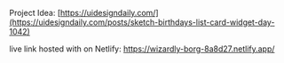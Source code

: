 Project Idea:
[https://uidesigndaily.com/](https://uidesigndaily.com/posts/sketch-birthdays-list-card-widget-day-1042)

live link hosted with on Netlify: 
https://wizardly-borg-8a8d27.netlify.app/
